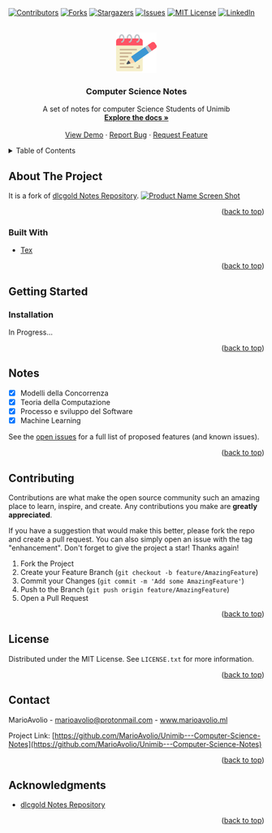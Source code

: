 <div id="top"></div>
<!--
*** Thanks for checking out the Best-README-Template. If you have a suggestion
*** that would make this better, please fork the repo and create a pull request
*** or simply open an issue with the tag "enhancement".
*** Don't forget to give the project a star!
*** Thanks again! Now go create something AMAZING! :D
-->



<!-- PROJECT SHIELDS -->
<!--
*** I'm using markdown "reference style" links for readability.
*** Reference links are enclosed in brackets [ ] instead of parentheses ( ).
*** See the bottom of this document for the declaration of the reference variables
*** for contributors-url, forks-url, etc. This is an optional, concise syntax you may use.
*** https://www.markdownguide.org/basic-syntax/#reference-style-links
-->
[![Contributors][contributors-shield]][contributors-url]
[![Forks][forks-shield]][forks-url]
[![Stargazers][stars-shield]][stars-url]
[![Issues][issues-shield]][issues-url]
[![MIT License][license-shield]][license-url]
[![LinkedIn][linkedin-shield]][linkedin-url]



<!-- PROJECT LOGO -->
<br />
<div align="center">
  <a href="https://github.com/MarioAvolio/Unimib---Computer-Science-Notes">
    <img src="images/logo.png" alt="Logo" width="80" height="80">
  </a>

<h3 align="center">Computer Science Notes</h3>

  <p align="center">
    A set of notes for computer Science Students of Unimib
    <br />
    <a href="https://github.com/MarioAvolio/Unimib---Computer-Science-Notes"><strong>Explore the docs »</strong></a>
    <br />
    <br />
    <a href="https://github.com/MarioAvolio/Unimib---Computer-Science-Notes">View Demo</a>
    ·
    <a href="https://github.com/MarioAvolio/Unimib---Computer-Science-Notes/issues">Report Bug</a>
    ·
    <a href="https://github.com/MarioAvolio/Unimib---Computer-Science-Notes/issues">Request Feature</a>
  </p>
</div>



<!-- TABLE OF CONTENTS -->
<details>
  <summary>Table of Contents</summary>
  <ol>
    <li>
      <a href="#about-the-project">About The Project</a>
      <ul>
        <li><a href="#built-with">Built With</a></li>
      </ul>
    </li>
    <li>
      <a href="#getting-started">Getting Started</a>
      <ul>
        <li><a href="#installation">Installation</a></li>
      </ul>
    </li>
    <li><a href="#roadmap">Notes</a></li>
    <li><a href="#contributing">Contributing</a></li>
    <li><a href="#license">License</a></li>
    <li><a href="#contact">Contact</a></li>
    <li><a href="#acknowledgments">Acknowledgments</a></li>
  </ol>
</details>



<!-- ABOUT THE PROJECT -->
## About The Project
It is a fork of [dlcgold Notes Repository](https://github.com/dlcgold/Appunti). 
[![Product Name Screen Shot][product-screenshot]](https://www.pexels.com/photo/coffee-coffee-drink-cup-cup-of-coffee-459304/)

<p align="right">(<a href="#top">back to top</a>)</p>



### Built With

* [Tex](https://www.latex-project.org/get/)

<p align="right">(<a href="#top">back to top</a>)</p>



<!-- GETTING STARTED -->
## Getting Started

### Installation
In Progress...

<p align="right">(<a href="#top">back to top</a>)</p>


## Notes

- [X] Modelli della Concorrenza
- [X] Teoria della Computazione
- [X] Processo e sviluppo del Software
- [X] Machine Learning

See the [open issues](https://github.com/MarioAvolio/Unimib---Computer-Science-Notes/issues) for a full list of proposed features (and known issues).

<p align="right">(<a href="#top">back to top</a>)</p>



<!-- CONTRIBUTING -->
## Contributing

Contributions are what make the open source community such an amazing place to learn, inspire, and create. Any contributions you make are **greatly appreciated**.

If you have a suggestion that would make this better, please fork the repo and create a pull request. You can also simply open an issue with the tag "enhancement".
Don't forget to give the project a star! Thanks again!

1. Fork the Project
2. Create your Feature Branch (`git checkout -b feature/AmazingFeature`)
3. Commit your Changes (`git commit -m 'Add some AmazingFeature'`)
4. Push to the Branch (`git push origin feature/AmazingFeature`)
5. Open a Pull Request

<p align="right">(<a href="#top">back to top</a>)</p>



<!-- LICENSE -->
## License

Distributed under the MIT License. See `LICENSE.txt` for more information.

<p align="right">(<a href="#top">back to top</a>)</p>



<!-- CONTACT -->
## Contact

MarioAvolio - marioavolio@protonmail.com - www.marioavolio.ml

Project Link: [https://github.com/MarioAvolio/Unimib---Computer-Science-Notes](https://github.com/MarioAvolio/Unimib---Computer-Science-Notes)

<p align="right">(<a href="#top">back to top</a>)</p>



<!-- ACKNOWLEDGMENTS -->
## Acknowledgments
* [dlcgold Notes Repository](https://github.com/dlcgold/Appunti)

<p align="right">(<a href="#top">back to top</a>)</p>



<!-- MARKDOWN LINKS & IMAGES -->
<!-- https://www.markdownguide.org/basic-syntax/#reference-style-links -->
[contributors-shield]: https://img.shields.io/github/contributors/MarioAvolio/Unimib---Computer-Science-Notes.svg?style=for-the-badge
[contributors-url]: https://github.com/MarioAvolio/Unimib---Computer-Science-Notes/graphs/contributors
[forks-shield]: https://img.shields.io/github/forks/MarioAvolio/Unimib---Computer-Science-Notes.svg?style=for-the-badge
[forks-url]: https://github.com/MarioAvolio/Unimib---Computer-Science-Notes/network/members
[stars-shield]: https://img.shields.io/github/stars/MarioAvolio/Unimib---Computer-Science-Notes.svg?style=for-the-badge
[stars-url]: https://github.com/MarioAvolio/Unimib---Computer-Science-Notes/stargazers
[issues-shield]: https://img.shields.io/github/issues/MarioAvolio/Unimib---Computer-Science-Notes.svg?style=for-the-badge
[issues-url]: https://github.com/MarioAvolio/Unimib---Computer-Science-Notes/issues
[license-shield]: https://img.shields.io/github/license/MarioAvolio/Unimib---Computer-Science-Notes.svg?style=for-the-badge
[license-url]: https://github.com/MarioAvolio/Unimib---Computer-Science-Notes/blob/master/LICENSE.txt
[linkedin-shield]: https://img.shields.io/badge/-LinkedIn-black.svg?style=for-the-badge&logo=linkedin&colorB=555
[linkedin-url]: https://linkedin.com/in/MarioAvolio
[product-screenshot]: images/screenshot.png
